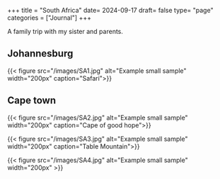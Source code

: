 +++
title = "South Africa"
date= 2024-09-17
draft= false
type= "page"
categories = ["Journal"]
+++


A family trip with my sister and parents.
## **Johannesburg**

{{< figure src="/images/SA1.jpg" alt="Example small sample" width="200px" caption="Safari">}}

## **Cape town**
{{< figure src="/images/SA2.jpg" alt="Example small sample" width="200px" caption="Cape of good hope">}}

{{< figure src="/images/SA3.jpg" alt="Example small sample" width="200px" caption="Table Mountain">}}

{{< figure src="/images/SA4.jpg" alt="Example small sample" width="200px" >}}